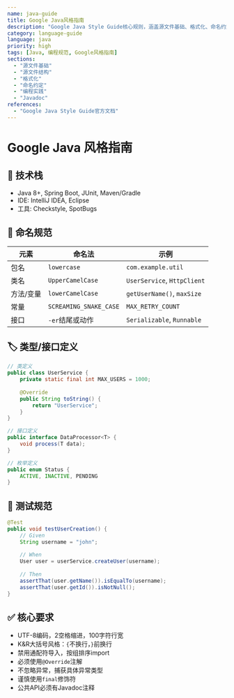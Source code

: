 ```yaml
---
name: java-guide
title: Google Java风格指南
description: "Google Java Style Guide核心规则，涵盖源文件基础、格式化、命名约定、编程实践和Javadoc规范"
category: language-guide
language: java
priority: high
tags: [Java, 编程规范, Google风格指南]
sections:
  - "源文件基础"
  - "源文件结构"
  - "格式化"
  - "命名约定"
  - "编程实践"
  - "Javadoc"
references:
  - "Google Java Style Guide官方文档"
---
```


# Google Java 风格指南

## 🔧 技术栈
- Java 8+, Spring Boot, JUnit, Maven/Gradle
- IDE: IntelliJ IDEA, Eclipse
- 工具: Checkstyle, SpotBugs

## 📝 命名规范

| 元素 | 命名法 | 示例 |
|------|--------|------|
| 包名 | `lowercase` | `com.example.util` |
| 类名 | `UpperCamelCase` | `UserService`, `HttpClient` |
| 方法/变量 | `lowerCamelCase` | `getUserName()`, `maxSize` |
| 常量 | `SCREAMING_SNAKE_CASE` | `MAX_RETRY_COUNT` |
| 接口 | `-er`结尾或动作 | `Serializable`, `Runnable` |

## 🏷️ 类型/接口定义

```java
// 类定义
public class UserService {
    private static final int MAX_USERS = 1000;
    
    @Override
    public String toString() {
        return "UserService";
    }
}

// 接口定义
public interface DataProcessor<T> {
    void process(T data);
}

// 枚举定义
public enum Status {
    ACTIVE, INACTIVE, PENDING
}
```

## 🧪 测试规范

```java
@Test
public void testUserCreation() {
    // Given
    String username = "john";
    
    // When
    User user = userService.createUser(username);
    
    // Then
    assertThat(user.getName()).isEqualTo(username);
    assertThat(user.getId()).isNotNull();
}
```

## ✅ 核心要求
- UTF-8编码，2空格缩进，100字符行宽
- K&R大括号风格：`{`不换行，`}`前换行
- 禁用通配符导入，按组排序import
- 必须使用`@Override`注解
- 不忽略异常，捕获具体异常类型
- 谨慎使用`final`修饰符
- 公共API必须有Javadoc注释
